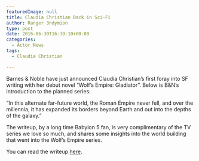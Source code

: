 ```yaml
---
featuredImage: null
title: Claudia Christian Back in Sci-Fi
author: Ranger 3ndymion
type: post
date: 2016-06-30T16:30:10+00:00
categories:
  - Actor News
tags:
  - Claudia Christian

---
```

Barnes & Noble have just announced Claudia Christian&#8217;s first foray into SF writing with her debut novel &#8220;Wolf&#8217;s Empire: Gladiator&#8221;. Below is B&N&#8217;s introduction to the planned series:

&#8220;In this alternate far-future world, the Roman Empire never fell, and over the millennia, it has expanded its borders beyond Earth and out into the depths of the galaxy.&#8221;

The writeup, by a long time Babylon 5 fan, is very complimentary of the TV series we love so much, and shares some insights into the world building that went into the Wolf&#8217;s Empire series.

You can read the writeup [here][1].

 [1]: http://www.barnesandnoble.com/blog/sci-fi-fantasy/how-babylon-5-shaped-claudia-christens-new-epic-fantasy-novel/

